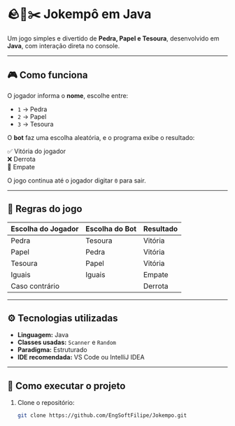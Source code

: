 # 🪨📄✂️ Jokempô em Java

Um jogo simples e divertido de **Pedra, Papel e Tesoura**, desenvolvido em **Java**, com interação direta no console.  

---

## 🎮 Como funciona

O jogador informa o **nome**, escolhe entre:

- `1` → Pedra  
- `2` → Papel  
- `3` → Tesoura  

O **bot** faz uma escolha aleatória, e o programa exibe o resultado: 
 
✅ Vitória do jogador  
❌ Derrota  
🤝 Empate  

O jogo continua até o jogador digitar `0` para sair.

---

## 🧠 Regras do jogo

| Escolha do Jogador | Escolha do Bot | Resultado |
|--------------------|----------------|------------|
| Pedra              | Tesoura        | Vitória    |
| Papel              | Pedra          | Vitória    |
| Tesoura            | Papel          | Vitória    |
| Iguais             | Iguais         | Empate     |
| Caso contrário     |                | Derrota    |

---

## ⚙️ Tecnologias utilizadas

- **Linguagem:** Java  
- **Classes usadas:** `Scanner` e `Random`  
- **Paradigma:** Estruturado  
- **IDE recomendada:** VS Code ou IntelliJ IDEA  

---

## 🚀 Como executar o projeto

1. Clone o repositório:
   ```bash
   git clone https://github.com/EngSoftFilipe/Jokempo.git
